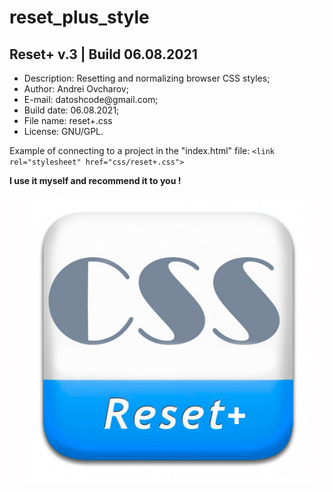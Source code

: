 # reset_plus_style

<h2>Reset+ v.3 | Build 06.08.2021 </h2>

<ul>
  <li>Description: Resetting and normalizing browser CSS styles;</li>
  <li>Author: Andrei Ovcharov;</li>
  <li>E-mail: datoshcode@gmail.com;</li>
  <li>Build date: 06.08.2021;</li>
  <li>File name: reset+.css</li>
  <li>License: GNU/GPL.</li>
</ul>  

<p>
  Example of connecting to a project in the "index.html" file: 
  <code>&lt;link rel="stylesheet" href="css/reset+.css"&gt;</code>
</p>  

<p><strong>I use it myself and recommend it to you ! </strong></p>

<img src="reset+.png" alt="logo">
